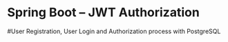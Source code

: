# Spring Boot – JWT Authorization

#User Registration, User Login and Authorization process with PostgreSQL
